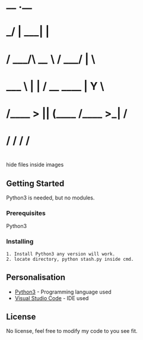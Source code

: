 #              __                .__     
#      _______/  |______    _____|  |__  
#     /  ___/\   __\__  \  /  ___/  |  \ 
#     \___ \  |  |  / __ \_\___ \|   Y  \ 
#    /____  > |__| (____  /____  >___|  /
#        \/            \/     \/     \/ 
#

hide files inside images 

## Getting Started

Python3 is needed, but no modules.

### Prerequisites

Python3

### Installing
```
1. Install Python3 any version will work.
2. locate directory, python stash.py inside cmd.
```

## Personalisation

* [Python3](https://www.python.org/download/releases/3.0/) -  Programming language used
* [Visual Studio Code](https://code.visualstudio.com/) -  IDE used

## License

No license, feel free to modify my code to you see fit.
